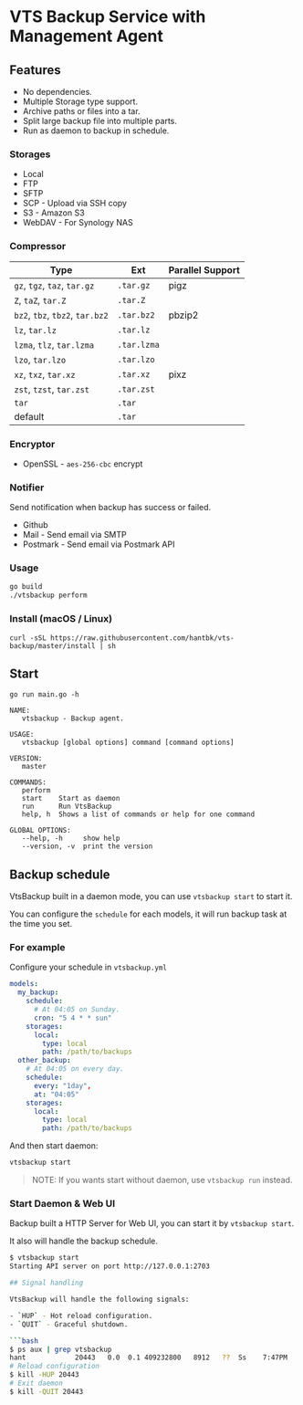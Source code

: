 # VTS Backup Service with Management Agent

## Features
- No dependencies.
- Multiple Storage type support.
- Archive paths or files into a tar.
- Split large backup file into multiple parts.
- Run as daemon to backup in schedule.

### Storages

- Local
- FTP
- SFTP
- SCP - Upload via SSH copy 
- S3 - Amazon S3
- WebDAV - For Synology NAS 

### Compressor

| Type                            | Ext         | Parallel Support |
 |---------------------------------|-------------|------------------|
| `gz`, `tgz`, `taz`, `tar.gz`    | `.tar.gz`   | pigz             |
| `Z`, `taZ`, `tar.Z`             | `.tar.Z`    |                  |
| `bz2`, `tbz`, `tbz2`, `tar.bz2` | `.tar.bz2`  | pbzip2           |
| `lz`, `tar.lz`                  | `.tar.lz`   |                  |
| `lzma`, `tlz`, `tar.lzma`       | `.tar.lzma` |                  |
| `lzo`, `tar.lzo`                | `.tar.lzo`  |                  |
| `xz`, `txz`, `tar.xz`           | `.tar.xz`   | pixz             |
| `zst`, `tzst`, `tar.zst`        | `.tar.zst`  |                  |
| `tar`                           | `.tar`      |                  |
| default                         | `.tar`      |                  |

### Encryptor

- OpenSSL - `aes-256-cbc` encrypt

### Notifier
Send notification when backup has success or failed.
- Github 
- Mail - Send email via SMTP
- Postmark - Send email via Postmark API

### Usage
```bash
go build
./vtsbackup perform
```

### Install (macOS / Linux)
```shell
curl -sSL https://raw.githubusercontent.com/hantbk/vts-backup/master/install | sh
```

## Start 
```shell
go run main.go -h
```

```
NAME:
   vtsbackup - Backup agent.

USAGE:
   vtsbackup [global options] command [command options]

VERSION:
   master

COMMANDS:
   perform  
   start    Start as daemon
   run      Run VtsBackup
   help, h  Shows a list of commands or help for one command

GLOBAL OPTIONS:
   --help, -h     show help
   --version, -v  print the version
```


## Backup schedule

VtsBackup built in a daemon mode, you can use `vtsbackup start` to start it.

You can configure the `schedule` for each models, it will run backup task at the time you set.

### For example

Configure your schedule in `vtsbackup.yml`

 ```yml
 models:
   my_backup:
     schedule:
       # At 04:05 on Sunday.
       cron: "5 4 * * sun"
     storages:
       local:
         type: local
         path: /path/to/backups
   other_backup:
     # At 04:05 on every day.
     schedule:
       every: "1day",
       at: "04:05"
     storages:
       local:
         type: local
         path: /path/to/backups
 ```

And then start daemon:
 ```bash
 vtsbackup start
 ```

> NOTE: If you wants start without daemon, use `vtsbackup run` instead.

### Start Daemon & Web UI
 Backup built a HTTP Server for Web UI, you can start it by `vtsbackup start`.

 It also will handle the backup schedule.

 ```bash
 $ vtsbackup start
 Starting API server on port http://127.0.0.1:2703

## Signal handling

VtsBackup will handle the following signals:

- `HUP` - Hot reload configuration.
- `QUIT` - Graceful shutdown.

 ```bash
 $ ps aux | grep vtsbackup
 hant            20443   0.0  0.1 409232800   8912   ??  Ss    7:47PM   0:00.02 vtsbackup run
 # Reload configuration
 $ kill -HUP 20443
 # Exit daemon
 $ kill -QUIT 20443
 ```
